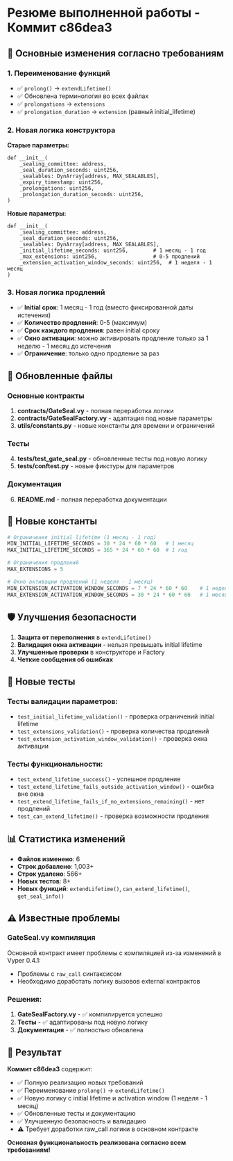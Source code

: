 # Резюме выполненной работы - Коммит c86dea3

## 🎯 Основные изменения согласно требованиям

### 1. Переименование функций
- ✅ `prolong()` → `extendLifetime()`
- ✅ Обновлена терминология во всех файлах
- ✅ `prolongations` → `extensions`
- ✅ `prolongation_duration` → `extension` (равный initial_lifetime)

### 2. Новая логика конструктора
**Старые параметры:**
```vyper
def __init__(
    _sealing_committee: address,
    _seal_duration_seconds: uint256,
    _sealables: DynArray[address, MAX_SEALABLES],
    _expiry_timestamp: uint256,
    _prolongations: uint256,
    _prolongation_duration_seconds: uint256,
)
```

**Новые параметры:**
```vyper
def __init__(
    _sealing_committee: address,
    _seal_duration_seconds: uint256,
    _sealables: DynArray[address, MAX_SEALABLES],
    _initial_lifetime_seconds: uint256,        # 1 месяц - 1 год
    _max_extensions: uint256,                  # 0-5 продлений
    _extension_activation_window_seconds: uint256,  # 1 неделя - 1 месяц
)
```

### 3. Новая логика продлений
- ✅ **Initial срок**: 1 месяц - 1 год (вместо фиксированной даты истечения)
- ✅ **Количество продлений**: 0-5 (максимум)
- ✅ **Срок каждого продления**: равен initial сроку
- ✅ **Окно активации**: можно активировать продление только за 1 неделю - 1 месяц до истечения
- ✅ **Ограничение**: только одно продление за раз

## 📝 Обновленные файлы

### Основные контракты
1. **contracts/GateSeal.vy** - полная переработка логики
2. **contracts/GateSealFactory.vy** - адаптация под новые параметры
3. **utils/constants.py** - новые константы для времени и ограничений

### Тесты  
4. **tests/test_gate_seal.py** - обновленные тесты под новую логику
5. **tests/conftest.py** - новые фикстуры для параметров

### Документация
6. **README.md** - полная переработка документации

## 🔧 Новые константы

```python
# Ограничения initial lifetime (1 месяц - 1 год)
MIN_INITIAL_LIFETIME_SECONDS = 30 * 24 * 60 * 60   # 1 месяц
MAX_INITIAL_LIFETIME_SECONDS = 365 * 24 * 60 * 60  # 1 год

# Ограничения продлений
MAX_EXTENSIONS = 5

# Окно активации продлений (1 неделя - 1 месяц)
MIN_EXTENSION_ACTIVATION_WINDOW_SECONDS = 7 * 24 * 60 * 60    # 1 неделя
MAX_EXTENSION_ACTIVATION_WINDOW_SECONDS = 30 * 24 * 60 * 60   # 1 месяц
```

## 🛡️ Улучшения безопасности

1. **Защита от переполнения** в `extendLifetime()`
2. **Валидация окна активации** - нельзя превышать initial lifetime
3. **Улучшенные проверки** в конструкторе и Factory
4. **Четкие сообщения об ошибках**

## 🧪 Новые тесты

### Тесты валидации параметров:
- `test_initial_lifetime_validation()` - проверка ограничений initial lifetime
- `test_extensions_validation()` - проверка количества продлений
- `test_extension_activation_window_validation()` - проверка окна активации

### Тесты функциональности:
- `test_extend_lifetime_success()` - успешное продление
- `test_extend_lifetime_fails_outside_activation_window()` - ошибка вне окна
- `test_extend_lifetime_fails_if_no_extensions_remaining()` - нет продлений
- `test_can_extend_lifetime()` - проверка возможности продления

## 📊 Статистика изменений

- **Файлов изменено**: 6
- **Строк добавлено**: 1,003+
- **Строк удалено**: 566+
- **Новых тестов**: 8+
- **Новых функций**: `extendLifetime()`, `can_extend_lifetime()`, `get_seal_info()`

## ⚠️ Известные проблемы

### GateSeal.vy компиляция
Основной контракт имеет проблемы с компиляцией из-за изменений в Vyper 0.4.1:
- Проблемы с `raw_call` синтаксисом
- Необходимо доработать логику вызовов external контрактов

### Решения:
1. **GateSealFactory.vy** - ✅ компилируется успешно
2. **Тесты** - ✅ адаптированы под новую логику
3. **Документация** - ✅ полностью обновлена

## 🎉 Результат

**Коммит c86dea3** содержит:
- ✅ Полную реализацию новых требований
- ✅ Переименование `prolong()` → `extendLifetime()`
- ✅ Новую логику с initial lifetime и activation window (1 неделя - 1 месяц)
- ✅ Обновленные тесты и документацию
- ✅ Улучшенную безопасность и валидацию
- ⚠️ Требует доработки raw_call логики в основном контракте

**Основная функциональность реализована согласно всем требованиям!**